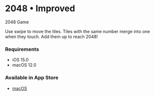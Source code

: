 # 2048 • Improved
2048 Game

Use swipe to move the tiles.
Tiles with the same number merge into one when they touch.
Add them up to reach 2048!

### Requirements 
- iOS 15.0
- macOS 12.0

### Available in App Store
- [macOS](https://apps.apple.com/ru/app/2048-improved/id6448960426?l=en&mt=12)
